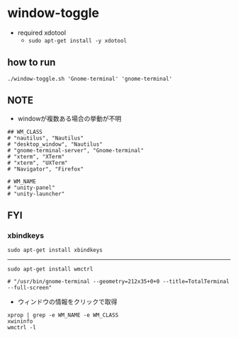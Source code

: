 # window-toggle

* required xdotool
	* ```sudo apt-get install -y xdotool```

## how to run
```
./window-toggle.sh 'Gnome-terminal' 'gnome-terminal'
```

## NOTE
* windowが複数ある場合の挙動が不明

```
## WM_CLASS
# "nautilus", "Nautilus"
# "desktop_window", "Nautilus"
# "gnome-terminal-server", "Gnome-terminal"
# "xterm", "XTerm"
# "xterm", "UXTerm"
# "Navigator", "Firefox"

# WM_NAME
# "unity-panel"
# "unity-launcher"
```

## FYI
### xbindkeys
```
sudo apt-get install xbindkeys
```

----

```
sudo apt-get install wmctrl
```
```
# "/usr/bin/gnome-terminal --geometry=212x35+0+0 --title=TotalTerminal --full-screen"
```
* ウィンドウの情報をクリックで取得
```
xprop | grep -e WM_NAME -e WM_CLASS
xwininfo
wmctrl -l
```
